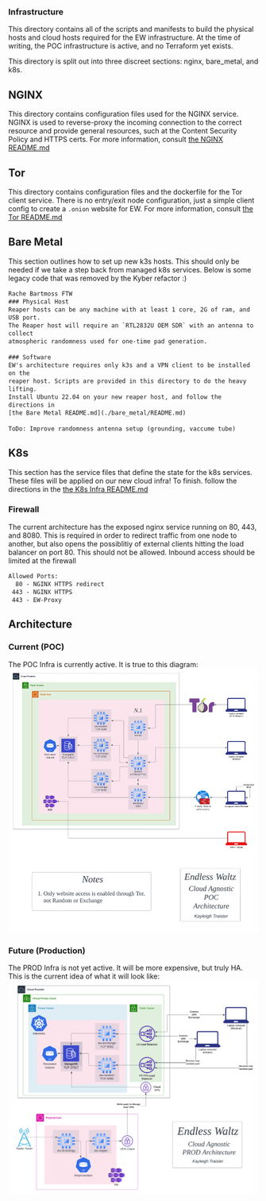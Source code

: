 ### Infrastructure
This directory contains all of the scripts and manifests to build the physical
hosts and cloud hosts required for the EW infrastructure. At the time of 
writing, the POC infrastructure is active, and no Terraform yet exists. 

This directory is split out into three discreet sections: nginx, bare_metal,
and k8s. 

## NGINX
This directory contains configuration files used for the NGINX service. NGINX
is used to reverse-proxy the incoming connection to the correct resource and 
provide general resources, such at the Content Security Policy and HTTPS certs. 
For more information, consult [the NGINX README.md](./nginx/README.md)

## Tor
This directory contains configuration files and the dockerfile for the Tor 
client service. There is no entry/exit node configuration, just a simple
client config to create a `.onion` website for EW. For more information, 
consult [the Tor README.md](./tor/README.md)

## Bare Metal
This section outlines how to set up new k3s hosts. 
This should only be needed if we take a step back from managed k8s services. 
Below is some legacy code that was removed by the Kyber refactor :) 
```
Rache Bartmoss FTW
### Physical Host
Reaper hosts can be any machine with at least 1 core, 2G of ram, and USB port.
The Reaper host will require an `RTL2832U OEM SDR` with an antenna to collect 
atmospheric randomness used for one-time pad generation. 

### Software
EW's architecture requires only k3s and a VPN client to be installed on the
reaper host. Scripts are provided in this directory to do the heavy lifting. 
Install Ubuntu 22.04 on your new reaper host, and follow the directions in 
[the Bare Metal README.md](./bare_metal/README.md)

ToDo: Improve randomness antenna setup (grounding, vaccume tube)
```

## K8s
This section has the service files that define the state for the k8s services.
These files will be applied on our new cloud infra! To finish. follow the directions 
in the [the K8s Infra README.md](./k8s/README.md)

### Firewall
The current architecture has the exposed nginx service running on 80, 443, and 8080.
This is required in order to redirect traffic from one node to another, but
also opens the possiblitiy of external clients hitting the load balancer on port 80. 
This should not be allowed. Inbound access should be limited at the firewall
```
Allowed Ports:
  80 - NGINX HTTPS redirect
 443 - NGINX HTTPS
 443 - EW-Proxy 
```

## Architecture
### Current (POC)
The POC Infra is currently active. It is true to this diagram:
![alt text](../.png/EndlessWaltzPOC.png)

### Future (Production)
The PROD Infra is not yet active. It will be more expensive, but truly HA. 
This is the current idea of what it will look like:
![alt text](../.png/EndlessWaltzProd.png)
